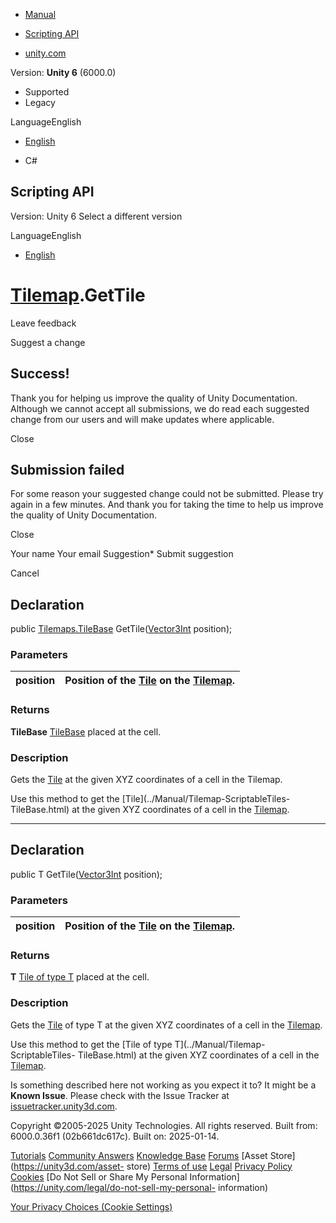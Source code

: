 [ ]()

  * [Manual](../Manual/index.html)
  * [Scripting API](../ScriptReference/index.html)

  * [unity.com](https://unity.com/)

Version: **Unity 6** (6000.0)

  * Supported
  * Legacy

LanguageEnglish

  * [English]()

  * C#

[ ](https://docs.unity3d.com)

## Scripting API

Version: Unity 6 Select a different version

LanguageEnglish

  * [English]()

#  [Tilemap](Tilemaps.Tilemap.html).GetTile

Leave feedback

Suggest a change

## Success!

Thank you for helping us improve the quality of Unity Documentation. Although
we cannot accept all submissions, we do read each suggested change from our
users and will make updates where applicable.

Close

## Submission failed

For some reason your suggested change could not be submitted. Please <a>try
again</a> in a few minutes. And thank you for taking the time to help us
improve the quality of Unity Documentation.

Close

Your name Your email Suggestion* Submit suggestion

Cancel

[ ]()

## Declaration

public [Tilemaps.TileBase](Tilemaps.TileBase.html)
GetTile([Vector3Int](Vector3Int.html) position);

### Parameters

position | Position of the [Tile](Tilemaps.Tile.html) on the [Tilemap](Tilemaps.Tilemap.html).  
---|---  
  
### Returns

**TileBase** [TileBase](Tilemaps.TileBase.html) placed at the cell.

### Description

Gets the [Tile](Tilemaps.Tile.html) at the given XYZ coordinates of a cell in
the Tilemap.

Use this method to get the [Tile](../Manual/Tilemap-ScriptableTiles-
TileBase.html) at the given XYZ coordinates of a cell in the
[Tilemap](../Manual/class-Tilemap.html).

* * *

## Declaration

public T GetTile([Vector3Int](Vector3Int.html) position);

### Parameters

position | Position of the [Tile](Tilemaps.Tile.html) on the [Tilemap](Tilemaps.Tilemap.html).  
---|---  
  
### Returns

**T** [Tile of type T](Tilemaps.TileBase.html) placed at the cell.

### Description

Gets the [Tile](Tilemaps.Tile.html) of type T at the given XYZ coordinates of
a cell in the [Tilemap](Tilemaps.Tilemap.html).

Use this method to get the [Tile of type T](../Manual/Tilemap-ScriptableTiles-
TileBase.html) at the given XYZ coordinates of a cell in the
[Tilemap](../Manual/class-Tilemap.html).

Is something described here not working as you expect it to? It might be a
**Known Issue**. Please check with the Issue Tracker at
[issuetracker.unity3d.com](https://issuetracker.unity3d.com).

Copyright ©2005-2025 Unity Technologies. All rights reserved. Built from:
6000.0.36f1 (02b661dc617c). Built on: 2025-01-14.

[Tutorials](https://unity3d.com/learn) [Community
Answers](https://answers.unity3d.com) [Knowledge
Base](https://support.unity3d.com/hc/en-us)
[Forums](https://forum.unity3d.com) [Asset Store](https://unity3d.com/asset-
store) [Terms of use](https://docs.unity3d.com/Manual/TermsOfUse.html)
[Legal](https://unity.com/legal) [Privacy
Policy](https://unity.com/legal/privacy-policy)
[Cookies](https://unity.com/legal/cookie-policy) [Do Not Sell or Share My
Personal Information](https://unity.com/legal/do-not-sell-my-personal-
information)

[Your Privacy Choices (Cookie Settings)](javascript:void\(0\);)

